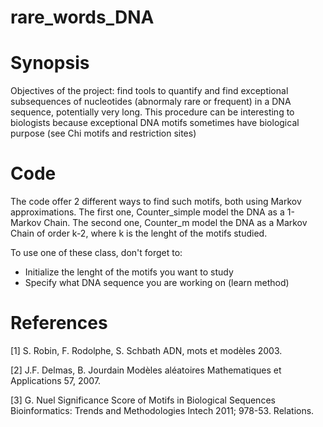 # rare_words_DNA
# Synopsis 
Objectives of the project: find tools to quantify and find exceptional subsequences of nucleotides (abnormaly rare or frequent) in a DNA sequence, potentially very long.
This procedure can be interesting to biologists because exceptional DNA motifs sometimes have biological purpose (see Chi motifs and restriction sites)

# Code
The code offer 2 different ways to find such motifs, both using Markov approximations.
The first one, Counter_simple model the DNA as a 1-Markov Chain.
The second one, Counter_m model the DNA as a Markov Chain of order k-2, where k is the lenght of the motifs studied.

To use one of these class, don't forget to:
- Initialize the lenght of the motifs you want to study
- Specify what DNA sequence you are working on (learn method)

# References
[1] S. Robin, F. Rodolphe, S. Schbath ADN, mots et modèles 2003.

[2] J.F. Delmas, B. Jourdain Modèles aléatoires Mathematiques et Applications 57, 2007.

[3] G. Nuel Significance Score of Motifs in Biological Sequences Bioinformatics: Trends and Methodologies Intech
2011; 978-53. Relations.
